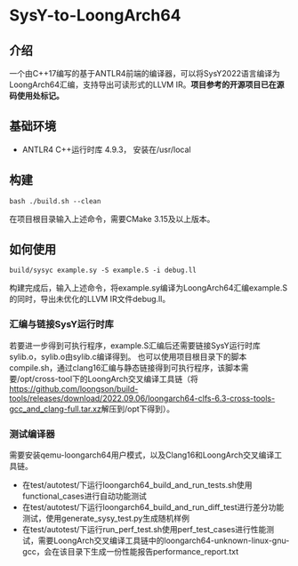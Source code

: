 # SysY-to-LoongArch64
## 介绍
一个由C++17编写的基于ANTLR4前端的编译器，可以将SysY2022语言编译为LoongArch64汇编，支持导出可读形式的LLVM IR。**项目参考的开源项目已在源码使用处标记。**
## 基础环境
* ANTLR4 C++运行时库 4.9.3， 安装在/usr/local
## 构建
```
bash ./build.sh --clean
```
在项目根目录输入上述命令，需要CMake 3.15及以上版本。
## 如何使用
```
build/sysyc example.sy -S example.S -i debug.ll
```
构建完成后，输入上述命令，将example.sy编译为LoongArch64汇编example.S的同时，导出未优化的LLVM IR文件debug.ll。
### 汇编与链接SysY运行时库
若要进一步得到可执行程序，example.S汇编后还需要链接SysY运行时库sylib.o，sylib.o由sylib.c编译得到。
也可以使用项目根目录下的脚本compile.sh，通过clang16汇编与静态链接得到可执行程序，该脚本需要/opt/cross-tool下的LoongArch交叉编译工具链（将<https://github.com/loongson/build-tools/releases/download/2022.09.06/loongarch64-clfs-6.3-cross-tools-gcc_and_clang-full.tar.xz>解压到/opt下得到）。
### 测试编译器
需要安装qemu-loongarch64用户模式，以及Clang16和LoongArch交叉编译工具链。
* 在test/autotest/下运行loongarch64_build_and_run_tests.sh使用functional_cases进行自动功能测试
* 在test/autotest/下运行loongarch64_build_and_run_diff_test进行差分功能测试，使用generate_sysy_test.py生成随机样例
* 在test/autotest/下运行run_perf_test.sh使用perf_test_cases进行性能测试，需要LoongArch交叉编译工具链中的loongarch64-unknown-linux-gnu-gcc，会在该目录下生成一份性能报告performance_report.txt
